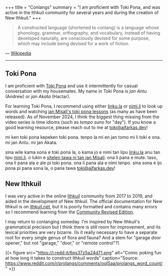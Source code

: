 +++
title = "Conlangs"
summary = "I am proficient with Toki Pona, and was active in the Ithkuil community for several years and during the creation of New Ithkuil."
+++

> A constructed language (shortened to conlang) is a language whose phonology, grammar, orthography, and vocabulary, instead of having developed naturally, are consciously devised for some purpose, which may include being devised for a work of fiction.

— [Wikipedia](https://en.wikipedia.org/wiki/Constructed_language)

---

## Toki Pona

I am proficient with [Toki Pona](https://en.wikipedia.org/wiki/Toki_Pona) and use it intermittently for casual conversation with my housemates. My name in Toki Pona is _jan Antu_ (Andrew) or _jan Akata_ (Hactar).

For learning Toki Pona, I recommend using either [linku.la](https://linku.la/) or [nimi.li](https://nimi.li/) to look up words and watching [jan Misali's toki pona lessons](https://www.youtube.com/playlist?list=PLuYLhuXt4HrQwIDV7FBkA8zApw0pnEJrX) (as many as have been released). As of November 2024, I think the biggest thing missing from the video series is time idioms (such as _tempo suno_ for "day"). If you know a good learning resource, please reach out to me at [toki@ajfarkas.dev](toki@ajfarkas.dev)!

<div class="toki-pona">
mi ken toki pona kepeken toki pona. tenpo la mi en jan tomo mi li toki e ona. mi jan Antu. mi jan Akata.

sina wile kama sona e toki pona la, o kama jo e nimi tan lipu [linku.la](https://linku.la/) anu tan lipu [nimi.li](https://nimi.li/). o lukin e [sitelen tawa ni tan jan Misali](https://www.youtube.com/playlist?list=PLuYLhuXt4HrQwIDV7FBkA8zApw0pnEJrX). ona li pana e mute. taso, ona li pana ala e ale pi toki pona. ona li pana ala e nimi tenpo. sina sona e ijo pona pi pana sona la, o pana tawa [toki@ajfarkas.dev](toki@ajfarkas.dev)!
</div>

## New Ithkuil

I was very active in the online [Ithkuil](https://en.wikipedia.org/wiki/Ithkuil) community from 2017 to 2019, and aided in the development of New Ithkuil. The official documentation for New Ithkuil is on [ithkuil.net](https://ithkuil.net/), but it is poorly formatted and contains many errors so I recommend learning from the [Community Revised Edition](https://yuorb.github.io/en/docs/).

I may return to conlanging someday. I'm inspired by New Ithkuil's grammatical precision but I think there is still room for improvement, and its lexical priorities are very bizarre. (Is it really necessary to have a separate root for every single genus of flora and fauna? And a stem for "garage door opener," but not "garage," "door," or "remote control"?)

{{< figure src="https://i.redd.it/6ps37z5a24d71.png" alt="Comic poking fun at how long it takes to construct Ithkuil words" caption="Source: https://www.reddit.com/r/prolangs/comments/oql5aa/prolangs_word_count/" >}}

